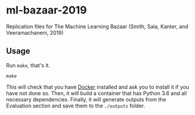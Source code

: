 # ml-bazaar-2019

Replication files for The Machine Learning Bazaar (Smith, Sala, Kanter, and Veeramachaneni, 2019)

## Usage

Run `make`, that's it.

```shell
make
```

This will check that you have [Docker](https://docs.docker.com/install/) installed and ask you to install it if you have not done so. Then, it will build a container that has Python 3.6 and all necessary dependencies. Finally, it will generate outputs from the Evaluation section and save them to the `./outputs` folder.
